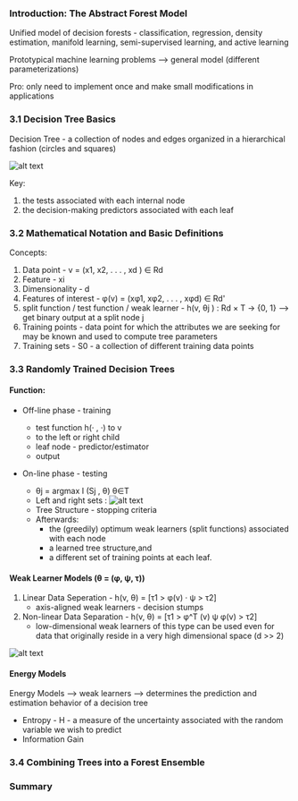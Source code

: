 ### Introduction: The Abstract Forest Model
Unified model of decision forests - classification, regression, density estimation, manifold learning, semi-supervised learning, and active learning

Prototypical machine learning problems --> general model   (different parameterizations)

Pro: only need to implement once and make small modifications in applications

### 3.1 Decision Tree Basics

Decision Tree - a collection of nodes and edges organized in a hierarchical fashion (circles and squares)

![alt text](https://github.com/NeuroDataDesign/ProgLearn_2021-2022/blob/main/Mordred_Yuan/Week%201/Screen%20Shot%202021-09-09%20at%2010.16.10%20AM.png)

Key:
1. the tests associated with each internal node 
2. the decision-making predictors associated with each leaf

### 3.2 Mathematical Notation and Basic Definitions
Concepts:
1. Data point - v = (x1, x2, . . . , xd ) ∈ Rd
2. Feature - xi
3. Dimensionality - d
4. Features of interest - φ(v) = (xφ1, xφ2, . . . , xφd) ∈ Rd'
5. split function / test function / weak learner - h(v, θj ) : Rd × T → {0, 1} --> get binary output at a split node j
6. Training points - data point for which the attributes we are seeking for may be known and used to compute tree parameters
7. Training sets - S0 - a collection of different training data points


### 3.3 Randomly Trained Decision Trees
#### Function:
* Off-line phase - training 
   * test function h(· , ·) to v
   * to the left or right child
   * leaf node - predictor/estimator
   * output
   
* On-line phase - testing
   * θj = argmax I (Sj , θ)   θ∈T
   * Left and right sets : ![alt text](https://github.com/NeuroDataDesign/ProgLearn_2021-2022/blob/main/Mordred_Yuan/Week%201/Screen%20Shot%202021-09-09%20at%2010.52.32%20AM.png)
   * Tree Structure - stopping criteria
   * Afterwards:
      * the (greedily) optimum weak learners (split functions) associated with each node
      * a learned tree structure,and 
      * a different set of training points at each leaf.

#### Weak Learner Models (θ = (φ, ψ, τ))
1. Linear Data Seperation - h(v, θ) = [τ1 > φ(v) · ψ > τ2]
   * axis-aligned weak learners - decision stumps
2. Non-linear Data Separation - h(v, θ) = [τ1 > φ^T (v) ψ φ(v) > τ2]
   * low-dimensional weak learners of this type can be used even for data that originally reside in a very high dimensional space (d >> 2)

![alt text](https://github.com/NeuroDataDesign/ProgLearn_2021-2022/blob/main/Mordred_Yuan/Week%201/Screen%20Shot%202021-09-09%20at%2011.20.46%20AM.png)

#### Energy Models
Energy Models --> weak learners --> determines the prediction and estimation behavior of a decision tree

* Entropy - H - a measure of the uncertainty associated with the random variable we wish to predict
* Information Gain

### 3.4 Combining Trees into a Forest Ensemble

### Summary
